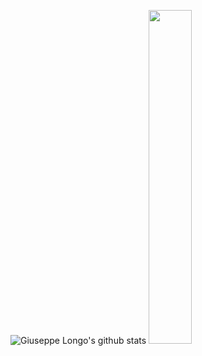 ![Giuseppe Longo's github stats](https://github-readme-stats.vercel.app/api?username=peppelongo96&count_private=true&show_icons=true)
<img align="justify" width="37%" height="37%" src="https://media.giphy.com/media/PlLanl8Bzcvr14IfjJ/giphy.gif">
